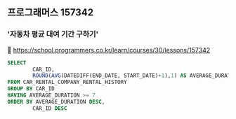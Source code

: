 ## 프로그래머스 157342
### '자동차 평균 대여 기간 구하기'
🔗 https://school.programmers.co.kr/learn/courses/30/lessons/157342
```sql
SELECT 
        CAR_ID,
        ROUND(AVG(DATEDIFF(END_DATE, START_DATE)+1),1) AS AVERAGE_DURATION
FROM CAR_RENTAL_COMPANY_RENTAL_HISTORY
GROUP BY CAR_ID
HAVING AVERAGE_DURATION >= 7
ORDER BY AVERAGE_DURATION DESC,
        CAR_ID DESC
```
